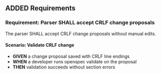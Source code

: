 ## ADDED Requirements
### Requirement: Parser SHALL accept CRLF change proposals
The parser SHALL accept CRLF change proposals without manual edits.

#### Scenario: Validate CRLF change
- **GIVEN** a change proposal saved with CRLF line endings
- **WHEN** a developer runs openspec validate on the proposal
- **THEN** validation succeeds without section errors
